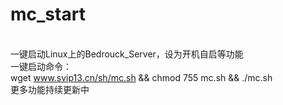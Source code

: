 # mc_start
<br>一键启动Linux上的Bedrouck_Server，设为开机自启等功能<br>
一键启动命令：<br>
wget www.svip13.cn/sh/mc.sh && chmod 755 mc.sh && ./mc.sh<br>
更多功能持续更新中<br>

